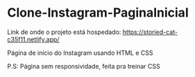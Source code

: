 # Clone-Instagram-PaginaInicial
Link de onde o projeto está hospedado: https://storied-cat-c35f11.netlify.app/

Página de início do Instagram usando HTML e CSS

P.S: Página sem responsividade, feita pra treinar CSS
